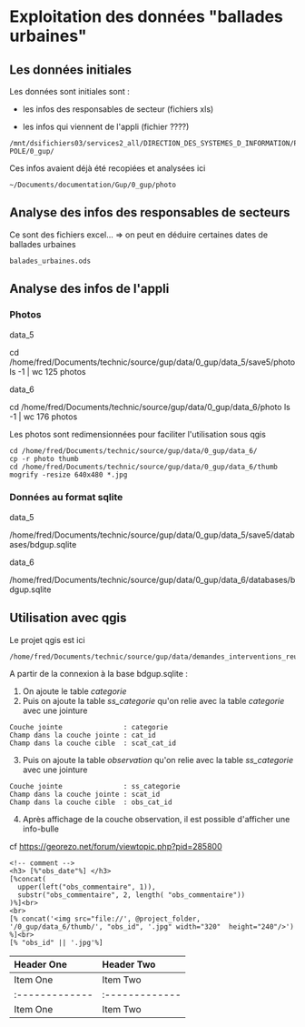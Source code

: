 
# Exploitation des données "ballades urbaines"

## Les données initiales

Les données sont initiales sont :

- les infos des responsables de secteur (fichiers xls)

- les infos qui viennent de l'appli (fichier ????)

```
/mnt/dsifichiers03/services2_all/DIRECTION_DES_SYSTEMES_D_INFORMATION/POLE_GEOMATIQUE_ET_DECISIONNEL/RESP\ POLE/0_gup/
```

Ces infos avaient déjà été recopiées et analysées ici

```
~/Documents/documentation/Gup/0_gup/photo
```

## Analyse des infos des responsables de secteurs

Ce sont des fichiers excel...
=> on peut en déduire certaines dates de ballades urbaines
```
balades_urbaines.ods
```


## Analyse des infos de l'appli

### Photos

data_5

cd /home/fred/Documents/technic/source/gup/data/0_gup/data_5/save5/photo
ls -1 | wc
125 photos

data_6

cd /home/fred/Documents/technic/source/gup/data/0_gup/data_6/photo
ls -1 | wc
176 photos

Les photos sont redimensionnées pour faciliter l'utilisation sous qgis

```
cd /home/fred/Documents/technic/source/gup/data/0_gup/data_6/
cp -r photo thumb
cd /home/fred/Documents/technic/source/gup/data/0_gup/data_6/thumb
mogrify -resize 640x480 *.jpg
```

### Données au format sqlite

data_5

/home/fred/Documents/technic/source/gup/data/0_gup/data_5/save5/databases/bdgup.sqlite

data_6

/home/fred/Documents/technic/source/gup/data/0_gup/data_6/databases/bdgup.sqlite

## Utilisation avec qgis

Le projet qgis est ici
```
/home/fred/Documents/technic/source/gup/data/demandes_interventions_reunions_publiques.qgs
```

A partir de la connexion à la base bdgup.sqlite :
1. On ajoute le table *categorie*
2. Puis on ajoute la table *ss_categorie* qu'on relie avec la table *categorie* avec une jointure
```
Couche jointe               : categorie
Champ dans la couche jointe : cat_id
Champ dans la couche cible  : scat_cat_id
```
3. Puis on ajoute la table *observation* qu'on relie avec la table *ss_categorie* avec une jointure
```
Couche jointe               : ss_categorie
Champ dans la couche jointe : scat_id
Champ dans la couche cible  : obs_cat_id
```

4. Après affichage de la couche observation, il est possible d'afficher une info-bulle

cf https://georezo.net/forum/viewtopic.php?pid=285800

```
<!-- comment -->
<h3> [%"obs_date"%] </h3>
[%concat(
  upper(left("obs_commentaire", 1)),
  substr("obs_commentaire", 2, length( "obs_commentaire"))
)%]<br>
<br>
[% concat('<img src="file://', @project_folder, '/0_gup/data_6/thumb/', "obs_id", '.jpg" width="320"  height="240"/>') %]<br>
[% "obs_id" || '.jpg'%]
```


| Header One     | Header Two     |
| :------------- | :------------- |
| Item One       | Item Two       | | Header Two     |
| :------------- | :------------- |
| Item One       | Item Two       |
